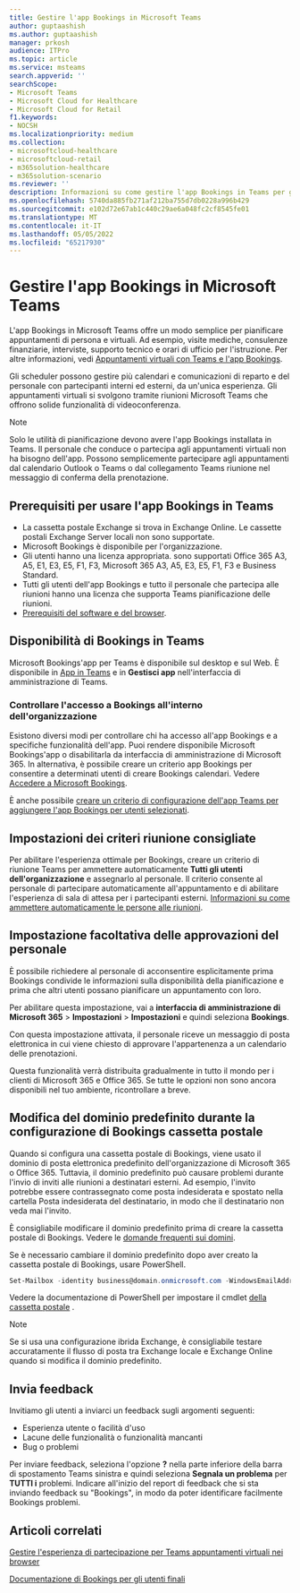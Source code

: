 ```yaml
---
title: Gestire l'app Bookings in Microsoft Teams
author: guptaashish
ms.author: guptaashish
manager: prkosh
audience: ITPro
ms.topic: article
ms.service: msteams
search.appverid: ''
searchScope:
- Microsoft Teams
- Microsoft Cloud for Healthcare
- Microsoft Cloud for Retail
f1.keywords:
- NOCSH
ms.localizationpriority: medium
ms.collection:
- microsoftcloud-healthcare
- microsoftcloud-retail
- m365solution-healthcare
- m365solution-scenario
ms.reviewer: ''
description: Informazioni su come gestire l'app Bookings in Teams per gli utenti dell'organizzazione.
ms.openlocfilehash: 5740da885fb271af212ba755d7db0228a996b429
ms.sourcegitcommit: e102d72e67ab1c440c29ae6a048fc2cf8545fe01
ms.translationtype: MT
ms.contentlocale: it-IT
ms.lasthandoff: 05/05/2022
ms.locfileid: "65217930"
---
```

# <a name="manage-the-bookings-app-in-microsoft-teams"></a>Gestire l'app Bookings in Microsoft Teams

L'app Bookings in Microsoft Teams offre un modo semplice per pianificare appuntamenti di persona e virtuali. Ad esempio, visite mediche, consulenze finanziarie, interviste, supporto tecnico e orari di ufficio per l'istruzione. Per altre informazioni, vedi [Appuntamenti virtuali con Teams e l'app Bookings](expand-teams-across-your-org/bookings-virtual-visits.md).

Gli scheduler possono gestire più calendari e comunicazioni di reparto e del personale con partecipanti interni ed esterni, da un'unica esperienza. Gli appuntamenti virtuali si svolgono tramite riunioni Microsoft Teams che offrono solide funzionalità di videoconferenza.

> [!NOTE]
> Solo le utilità di pianificazione devono avere l'app Bookings installata in Teams. Il personale che conduce o partecipa agli appuntamenti virtuali non ha bisogno dell'app. Possono semplicemente partecipare agli appuntamenti dal calendario Outlook o Teams o dal collegamento Teams riunione nel messaggio di conferma della prenotazione.

## <a name="prerequisites-to-use-the-bookings-app-in-teams"></a>Prerequisiti per usare l'app Bookings in Teams

* La cassetta postale Exchange si trova in Exchange Online. Le cassette postali Exchange Server locali non sono supportate.
* Microsoft Bookings è disponibile per l'organizzazione.
* Gli utenti hanno una licenza appropriata. sono supportati Office 365 A3, A5, E1, E3, E5, F1, F3, Microsoft 365 A3, A5, E3, E5, F1, F3 e Business Standard.
* Tutti gli utenti dell'app Bookings e tutto il personale che partecipa alle riunioni hanno una licenza che supporta Teams pianificazione delle riunioni.
* [Prerequisiti del software e del browser](hardware-requirements-for-the-teams-app.md).

## <a name="availability-of-bookings-in-teams"></a>Disponibilità di Bookings in Teams

Microsoft Bookings'app per Teams è disponibile sul desktop e sul Web. È disponibile in [App in Teams](https://teams.microsoft.com/l/app/4c4ec2e8-4a2c-4bce-8d8f-00fc664a4e5b?source=store-copy-link) e in **Gestisci app** nell'interfaccia di amministrazione di Teams.

### <a name="control-access-to-bookings-within-your-organization"></a>Controllare l'accesso a Bookings all'interno dell'organizzazione

Esistono diversi modi per controllare chi ha accesso all'app Bookings e a specifiche funzionalità dell'app. Puoi rendere disponibile Microsoft Bookings'app o disabilitarla da interfaccia di amministrazione di Microsoft 365. In alternativa, è possibile creare un criterio app Bookings per consentire a determinati utenti di creare Bookings calendari. Vedere [Accedere a Microsoft Bookings](/microsoft-365/bookings/get-access).

È anche possibile [creare un criterio di configurazione dell'app Teams per aggiungere l'app Bookings per utenti selezionati](teams-app-setup-policies.md).

## <a name="recommended-meeting-policy-settings"></a>Impostazioni dei criteri riunione consigliate

Per abilitare l'esperienza ottimale per Bookings, creare un criterio di riunione Teams per ammettere automaticamente **Tutti gli utenti dell'organizzazione** e assegnarlo al personale. Il criterio consente al personale di partecipare automaticamente all'appuntamento e di abilitare l'esperienza di sala di attesa per i partecipanti esterni. [Informazioni su come ammettere automaticamente le persone alle riunioni](meeting-policies-participants-and-guests.md#automatically-admit-people).

## <a name="optional-staff-approvals-setting"></a>Impostazione facoltativa delle approvazioni del personale

È possibile richiedere al personale di acconsentire esplicitamente prima Bookings condivide le informazioni sulla disponibilità della pianificazione e prima che altri utenti possano pianificare un appuntamento con loro.

Per abilitare questa impostazione, vai a **interfaccia di amministrazione di Microsoft 365** \> **Impostazioni** \> **Impostazioni** e quindi seleziona **Bookings**.

Con questa impostazione attivata, il personale riceve un messaggio di posta elettronica in cui viene chiesto di approvare l'appartenenza a un calendario delle prenotazioni.  

Questa funzionalità verrà distribuita gradualmente in tutto il mondo per i clienti di Microsoft 365 e Office 365. Se tutte le opzioni non sono ancora disponibili nel tuo ambiente, ricontrollare a breve.

## <a name="changing-your-default-domain-when-setting-up-bookings-mailbox"></a>Modifica del dominio predefinito durante la configurazione di Bookings cassetta postale

Quando si configura una cassetta postale di Bookings, viene usato il dominio di posta elettronica predefinito dell'organizzazione di Microsoft 365 o Office 365. Tuttavia, il dominio predefinito può causare problemi durante l'invio di inviti alle riunioni a destinatari esterni. Ad esempio, l'invito potrebbe essere contrassegnato come posta indesiderata e spostato nella cartella Posta indesiderata del destinatario, in modo che il destinatario non veda mai l'invito.

È consigliabile modificare il dominio predefinito prima di creare la cassetta postale di Bookings. Vedere le [domande frequenti sui domini](/microsoft-365/admin/setup/domains-faq#how-do-i-set-or-change-the-default-domain-in-office-365).

Se è necessario cambiare il dominio predefinito dopo aver creato la cassetta postale di Bookings, usare PowerShell.

```PowerShell
Set-Mailbox -identity business@domain.onmicrosoft.com -WindowsEmailAddress business@domain.com -EmailAddresses business@domain.com
```

Vedere la documentazione di PowerShell per impostare il cmdlet [della cassetta postale](/powershell/module/exchange/mailboxes/set-mailbox) .

> [!NOTE]
> Se si usa una configurazione ibrida Exchange, è consigliabile testare accuratamente il flusso di posta tra Exchange locale e Exchange Online quando si modifica il dominio predefinito.

## <a name="send-feedback"></a>Invia feedback

Invitiamo gli utenti a inviarci un feedback sugli argomenti seguenti:

* Esperienza utente o facilità d'uso
* Lacune delle funzionalità o funzionalità mancanti
* Bug o problemi
  
Per inviare feedback, seleziona l'opzione **?** nella parte inferiore della barra di spostamento Teams sinistra e quindi seleziona **Segnala un problema** per **TUTTI i** problemi. Indicare all'inizio del report di feedback che si sta inviando feedback su "Bookings", in modo da poter identificare facilmente Bookings problemi.

## <a name="related-articles"></a>Articoli correlati

[Gestire l'esperienza di partecipazione per Teams appuntamenti virtuali nei browser](expand-teams-across-your-org/browser-join.md)


  [Documentazione di Bookings per gli utenti finali](https://support.office.com/article/apps-and-services-cc1fba57-9900-4634-8306-2360a40c665b?ui=en-US&rs=en-US&ad=US#PickTab=Bookings)
